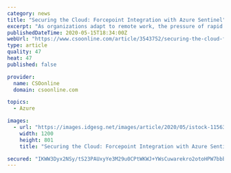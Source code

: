 ```yaml
---
category: news
title: "Securing the Cloud: Forcepoint Integration with Azure Sentinel"
excerpt: "As organizations adapt to remote work, the pressure of rapid cloud transformation increases—and security implications grow more complex."
publishedDateTime: 2020-05-15T18:34:00Z
webUrl: "https://www.csoonline.com/article/3543752/securing-the-cloud-forcepoint-integration-with-azure-sentinel.html"
type: article
quality: 47
heat: 47
published: false

provider:
  name: CSOonline
  domain: csoonline.com

topics:
  - Azure

images:
  - url: "https://images.idgesg.net/images/article/2020/05/istock-1156386758-100842178-large.jpg"
    width: 1200
    height: 801
    title: "Securing the Cloud: Forcepoint Integration with Azure Sentinel"

secured: "IKWW3Dyx2NSy/tS23PAUxyYe3M29u0CPtWKWJ+YWsCuwarekro2otoHPW7bbbMY4LpXFWsM4KyvnKmXcz2JZKy5tSTRaerNogpid5w6YT3+P0lwm11DC7Y/BAEOcz4EyBv5CNRYqsrrX4ltZg+R7HAJ6oNo7g0rKeJjUtufMTVcPATl+8lds63u2EojpIixWFQHw3H12f0wc1eA1HNcuHekOjaCMvjx7U8kfM7tuvXXDxkMMMbppQ77q/AGJD0Wi7uKaqRG4joStYo79IMjipHFkvgoFiI48rEfwtKJB25NUWxIIEUIWQ0qyF74+okPb;L3DsHgRFfPzxpgc9Uzn9yA=="
---
```



